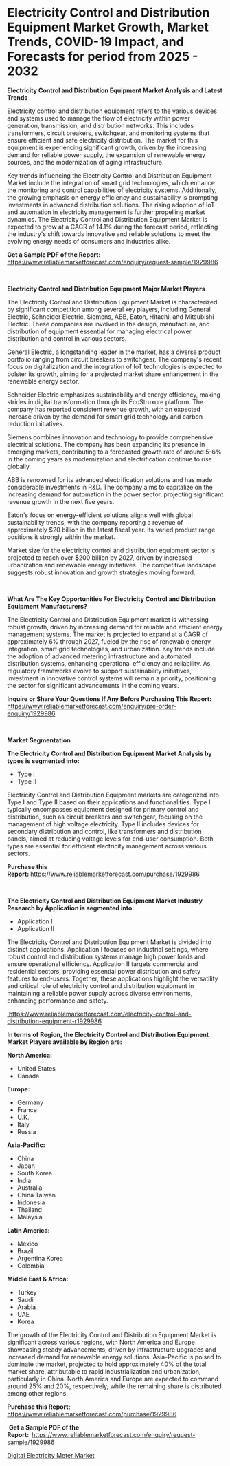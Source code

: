 <p><h1>Electricity Control and Distribution Equipment Market Growth, Market Trends, COVID-19 Impact, and Forecasts for period from 2025 - 2032</h1></p><p><strong>Electricity Control and Distribution Equipment Market Analysis and Latest Trends</strong></p>
<p><p>Electricity control and distribution equipment refers to the various devices and systems used to manage the flow of electricity within power generation, transmission, and distribution networks. This includes transformers, circuit breakers, switchgear, and monitoring systems that ensure efficient and safe electricity distribution. The market for this equipment is experiencing significant growth, driven by the increasing demand for reliable power supply, the expansion of renewable energy sources, and the modernization of aging infrastructure.</p><p>Key trends influencing the Electricity Control and Distribution Equipment Market include the integration of smart grid technologies, which enhance the monitoring and control capabilities of electricity systems. Additionally, the growing emphasis on energy efficiency and sustainability is prompting investments in advanced distribution solutions. The rising adoption of IoT and automation in electricity management is further propelling market dynamics. The Electricity Control and Distribution Equipment Market is expected to grow at a CAGR of 14.1% during the forecast period, reflecting the industry's shift towards innovative and reliable solutions to meet the evolving energy needs of consumers and industries alike.</p></p>
<p><strong>Get a Sample PDF of the Report:&nbsp;</strong> <a href="https://www.reliablemarketforecast.com/enquiry/request-sample/1929986?utm_campaign=2808&utm_medium=2&utm_source=Github&utm_content=ia&utm_term=29032025&utm_id=electricity-control-and-distribution-equipment">https://www.reliablemarketforecast.com/enquiry/request-sample/1929986</a></p>
<p>&nbsp;</p>
<p><strong>Electricity Control and Distribution Equipment Major Market Players</strong></p>
<p><p>The Electricity Control and Distribution Equipment Market is characterized by significant competition among several key players, including General Electric, Schneider Electric, Siemens, ABB, Eaton, Hitachi, and Mitsubishi Electric. These companies are involved in the design, manufacture, and distribution of equipment essential for managing electrical power distribution and control in various sectors.</p><p>General Electric, a longstanding leader in the market, has a diverse product portfolio ranging from circuit breakers to switchgear. The company's recent focus on digitalization and the integration of IoT technologies is expected to bolster its growth, aiming for a projected market share enhancement in the renewable energy sector.</p><p>Schneider Electric emphasizes sustainability and energy efficiency, making strides in digital transformation through its EcoStruxure platform. The company has reported consistent revenue growth, with an expected increase driven by the demand for smart grid technology and carbon reduction initiatives.</p><p>Siemens combines innovation and technology to provide comprehensive electrical solutions. The company has been expanding its presence in emerging markets, contributing to a forecasted growth rate of around 5-6% in the coming years as modernization and electrification continue to rise globally.</p><p>ABB is renowned for its advanced electrification solutions and has made considerable investments in R&D. The company aims to capitalize on the increasing demand for automation in the power sector, projecting significant revenue growth in the next five years.</p><p>Eaton's focus on energy-efficient solutions aligns well with global sustainability trends, with the company reporting a revenue of approximately $20 billion in the latest fiscal year. Its varied product range positions it strongly within the market.</p><p>Market size for the electricity control and distribution equipment sector is projected to reach over $200 billion by 2027, driven by increased urbanization and renewable energy initiatives. The competitive landscape suggests robust innovation and growth strategies moving forward.</p></p>
<p>&nbsp;</p>
<p><strong>What Are The Key Opportunities For Electricity Control and Distribution Equipment Manufacturers?</strong></p>
<p><p>The Electricity Control and Distribution Equipment market is witnessing robust growth, driven by increasing demand for reliable and efficient energy management systems. The market is projected to expand at a CAGR of approximately 6% through 2027, fueled by the rise of renewable energy integration, smart grid technologies, and urbanization. Key trends include the adoption of advanced metering infrastructure and automated distribution systems, enhancing operational efficiency and reliability. As regulatory frameworks evolve to support sustainability initiatives, investment in innovative control systems will remain a priority, positioning the sector for significant advancements in the coming years.</p></p>
<p><strong>Inquire or Share Your Questions If Any Before Purchasing This Report:</strong> <a href="https://www.reliablemarketforecast.com/enquiry/pre-order-enquiry/1929986?utm_campaign=2808&utm_medium=2&utm_source=Github&utm_content=ia&utm_term=29032025&utm_id=electricity-control-and-distribution-equipment">https://www.reliablemarketforecast.com/enquiry/pre-order-enquiry/1929986</a></p>
<p>&nbsp;</p>
<p><strong>Market Segmentation</strong></p>
<p><strong>The Electricity Control and Distribution Equipment Market Analysis by types is segmented into:</strong></p>
<p><ul><li>Type I</li><li>Type II</li></ul></p>
<p><p>Electricity Control and Distribution Equipment markets are categorized into Type I and Type II based on their applications and functionalities. Type I typically encompasses equipment designed for primary control and distribution, such as circuit breakers and switchgear, focusing on the management of high voltage electricity. Type II includes devices for secondary distribution and control, like transformers and distribution panels, aimed at reducing voltage levels for end-user consumption. Both types are essential for efficient electricity management across various sectors.</p></p>
<p><strong>Purchase this Report:&nbsp;</strong><a href="https://www.reliablemarketforecast.com/purchase/1929986?utm_campaign=2808&utm_medium=2&utm_source=Github&utm_content=ia&utm_term=29032025&utm_id=electricity-control-and-distribution-equipment">https://www.reliablemarketforecast.com/purchase/1929986</a></p>
<p>&nbsp;</p>
<p><strong>The Electricity Control and Distribution Equipment Market Industry Research by Application is segmented into:</strong></p>
<p><ul><li>Application I</li><li>Application II</li></ul></p>
<p><p>The Electricity Control and Distribution Equipment Market is divided into distinct applications. Application I focuses on industrial settings, where robust control and distribution systems manage high power loads and ensure operational efficiency. Application II targets commercial and residential sectors, providing essential power distribution and safety features to end-users. Together, these applications highlight the versatility and critical role of electricity control and distribution equipment in maintaining a reliable power supply across diverse environments, enhancing performance and safety.</p></p>
<p><a href="https://www.reliablemarketforecast.com/electricity-control-and-distribution-equipment-r1929986?utm_campaign=2808&utm_medium=2&utm_source=Github&utm_content=ia&utm_term=29032025&utm_id=electricity-control-and-distribution-equipment">&nbsp;https://www.reliablemarketforecast.com/electricity-control-and-distribution-equipment-r1929986</a></p>
<p><strong>In terms of Region, the Electricity Control and Distribution Equipment Market Players available by Region are:</strong></p>
<p>
    <p> <strong> North America: </strong>
        <ul>
            <li>United States</li>
            <li>Canada</li>
        </ul>
        </p> 
    <p> <strong> Europe: </strong>
        <ul>
            <li>Germany</li>
            <li>France</li>
            <li>U.K.</li>
            <li>Italy</li>
            <li>Russia</li>
        </ul>
        </p> 
    <p> <strong> Asia-Pacific: </strong>
        <ul>
            <li>China</li>
            <li>Japan</li>
            <li>South Korea</li>
            <li>India</li>
            <li>Australia</li>
            <li>China Taiwan</li>
            <li>Indonesia</li>
            <li>Thailand</li>
            <li>Malaysia</li>
        </ul>
        </p> 
    <p> <strong> Latin America: </strong>
        <ul>
            <li>Mexico</li>
            <li>Brazil</li>
            <li>Argentina Korea</li>
            <li>Colombia</li>
        </ul>
        </p> 
    <p> <strong> Middle East & Africa: </strong>
        <ul>
            <li>Turkey</li>
            <li>Saudi</li>
            <li>Arabia</li>
            <li>UAE</li>
            <li>Korea</li>
        </ul>
    </p>
    </p>
<p><p>The growth of the Electricity Control and Distribution Equipment Market is significant across various regions, with North America and Europe showcasing steady advancements, driven by infrastructure upgrades and increased demand for renewable energy solutions. Asia-Pacific is poised to dominate the market, projected to hold approximately 40% of the total market share, attributable to rapid industrialization and urbanization, particularly in China. North America and Europe are expected to command around 25% and 20%, respectively, while the remaining share is distributed among other regions.</p></p>
<p><strong>Purchase this Report: </strong><a href="https://www.reliablemarketforecast.com/purchase/1929986?utm_campaign=2808&utm_medium=2&utm_source=Github&utm_content=ia&utm_term=29032025&utm_id=electricity-control-and-distribution-equipment">https://www.reliablemarketforecast.com/purchase/1929986</a></p>
<p>&nbsp;<strong>Get a Sample PDF of the Report:&nbsp;&nbsp;</strong><a href="https://www.reliablemarketforecast.com/enquiry/request-sample/1929986?utm_campaign=2808&utm_medium=2&utm_source=Github&utm_content=ia&utm_term=29032025&utm_id=electricity-control-and-distribution-equipment">https://www.reliablemarketforecast.com/enquiry/request-sample/1929986</a></p>
<p><strong></strong></p>
<p><p><a href="https://github.com/jenithschijf/Market-Research-Report-List-1/blob/main/digital-electricity-meter-market.md?utm_campaign=2808&utm_medium=2&utm_source=Github&utm_content=ia&utm_term=29032025&utm_id=electricity-control-and-distribution-equipment">Digital Electricity Meter Market</a></p></p>